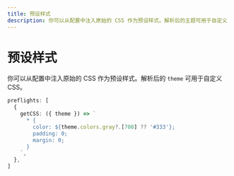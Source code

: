 ```yaml
---
title: 预设样式
description: 你可以从配置中注入原始的 CSS 作为预设样式。解析后的主题可用于自定义 CSS。
---
```


# 预设样式

你可以从配置中注入原始的 CSS 作为预设样式。解析后的 `theme` 可用于自定义 CSS。

<!--eslint-skip-->

```ts
preflights: [
  {
    getCSS: ({ theme }) => `
      * {
        color: ${theme.colors.gray?.[700] ?? '#333'};
        padding: 0;
        margin: 0;
      }
    `,
  },
]
```
